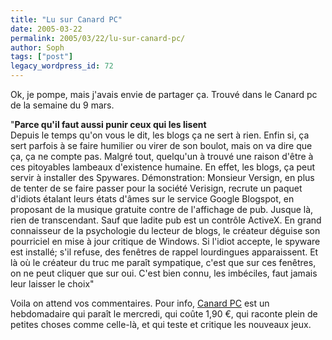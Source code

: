 ```yaml
---
title: "Lu sur Canard PC"
date: 2005-03-22
permalink: 2005/03/22/lu-sur-canard-pc/
author: Soph
tags: ["post"]
legacy_wordpress_id: 72
---
```


Ok, je pompe, mais j'avais envie de partager ça. Trouvé dans le Canard pc de la semaine du 9 mars.

"__Parce qu'il faut aussi punir ceux qui les lisent__<br />
Depuis le temps qu'on vous le dit, les blogs ça ne sert à rien. Enfin si, ça sert parfois à se faire humilier ou virer de son boulot, mais on va dire que ça, ça ne compte pas. Malgré tout, quelqu'un à trouvé une raison d'être à ces pitoyables lambeaux d'existence humaine. En effet, les blogs, ça peut servir à installer des Spywares. Démonstration: Monsieur Versign, en plus de tenter de se faire passer pour la société Verisign, recrute un paquet d'idiots étalant leurs états d'âmes sur le service Google Blogspot, en proposant de la musique gratuite contre de l'affichage de pub. Jusque là, rien de transcendant. Sauf que ladite pub est un contrôle ActiveX. En grand connaisseur de la psychologie du lecteur de blogs, le créateur déguise son pourriciel en mise à jour critique de Windows. Si l'idiot accepte, le spyware est installé; s'il refuse, des fenêtres de rappel lourdingues apparaissent. Et là où le créateur du truc me paraît sympatique, c'est que sur ces fenêtres, on ne peut cliquer que sur oui. C'est bien connu, les imbéciles, faut jamais leur laisser le choix"

Voila on attend vos commentaires. Pour info, <a href="http://www.canardpc.com/" hreflang="fr">Canard PC</a> est un hebdomadaire qui paraît le mercredi, qui coûte 1,90 &#8364;, qui raconte plein de petites choses comme celle-là, et qui teste et critique les nouveaux jeux.
